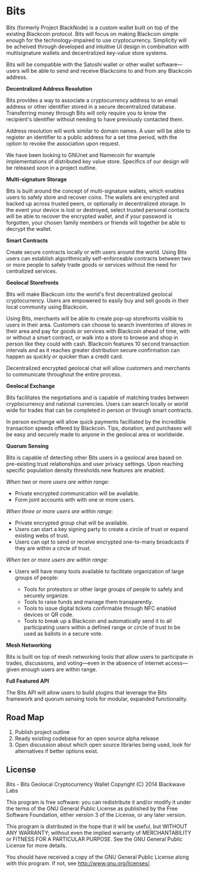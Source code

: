 Bits
====

Bits (formerly Project BlackNode) is a custom wallet built on top of the existing Blackcoin protocol. Bits will focus on making Blackcoin simple enough for the technology-impaired to use cryptocurrency. Simplicity will be acheived through developed and intuitive UI design in combination with multisignature wallets and decentralized key-value store systems. 

Bits will be compatible with the Satoshi wallet or other wallet software—users will be able to send and receive Blackcoins to and from any Blackcoin address.

**Decentralized Address Resolution**

Bits provides a way to associate a cryptocurrency address to an email address or other identifier stored in a secure decentralized database. Transferring money through Bits will only require you to know the recipient's identifier without needing to have previously contacted them.

Address resolution will work similar to domain names. A user will be able to register an identifier to a public address for a set time period, with the option to revoke the association upon request.

We have been looking to GNUnet and Namecoin for example implementations of distributed key value store. Specifics of our design will be released soon in a project outline.

**Multi-signature Storage**

Bits is built around the concept of multi-signature wallets, which enables users to safely store and recover coins. The wallets are encrypted and backed up across trusted peers, or optionally in decentralized storage. In the event your device is lost or destroyed, select trusted personal contacts will be able to recover the encrypted wallet, and if your password is forgotten, your chosen family members or friends will together be able to decrypt the wallet.

**Smart Contracts**

Create secure contracts locally or with users around the world. Using Bits users can establish algorithmically self-enforceable contracts between two or more people to safely trade goods or services without the need for centralized services.

**Geolocal Storefronts**

Bits will make Blackcoin into the world's first decentralized geolocal cryptocurrency. Users are empowered to easily buy and sell goods in their local community using Blackcoin.

Using Bits, merchants will be able to create pop-up storefronts visible to users in their area. Customers can choose to search inventories of stores in their area and pay for goods or services with Blackcoin ahead of time, with or without a smart contract, or walk into a store to browse and shop in person like they could with cash. Blackcoin features 10 second transaction intervals and as it reaches greater distribution secure confirmation can happen as quickly or quicker than a credit card.

Decentralized encrypted geolocal chat will allow customers and merchants to communicate throughout the entire process.

**Geolocal Exchange**

Bits facilitates the negotiations and is capable of matching trades between cryptocurrency and national currencies. Users can search locally or world wide for trades that can be completed in person or through smart contracts.

In person exchange will allow quick payments facilliated by the incredible transaction speeds offered by Blackcoin. Tips, donation, and purchases will be easy and securely made to anyone in the geolocal area or worldwide.

**Quorum Sensing**

Bits is capable of detecting other Bits users in a geolocal area based on pre-existing trust relationships and user privacy settings. Upon reaching specific population density thresholds new features are enabled.

*When two or more users are within range:*

* Private encrypted communication will be available.
* Form joint accounts with with one or more users.

*When three or more users are within range:*

* Private encrypted group chat will be available.
* Users can start a key signing party to create a circle of trust or expand existing webs of trust.
* Users can opt to send or receive encrypted one-to-many broadcasts if they are within a circle of trust.

*When ten or more users are within range:*

* Users will have many tools available to facilitate organization of large groups of people:

  * Tools for protestors or other large groups of people to safely and securely organize.
  * Tools to raise funds and manage them transparently.
  * Tools to issue digital tickets confirmable through NFC enabled devices or QR code.
  * Tools to break up a Blackcoin and automatically send it to all participating users within a defined range or circle of trust to be used as ballots in a secure vote.

**Mesh Networking**

Bits is built on top of mesh networking tools that allow users to participate in trades, discussions, and voting—even in the absence of internet access—given enough users are within range.

**Full Featured API**

The Bits API will allow users to build plugins that leverage the Bits framework and quorum sensing tools for modular, expanded functionality.

Road Map
--------

1. Publish project outline
2. Ready existing codebase for an open source alpha release
3. Open discussion about which open source libraries being used, look for alternatives if better options exist.

License
--------

Bits - Bits Geolocal Cryptocurrency Wallet
Copyright (C) 2014 Blackwave Labs

This program is free software: you can redistribute it and/or modify
it under the terms of the GNU General Public License as published by
the Free Software Foundation, either version 3 of the License, or
any later version.

This program is distributed in the hope that it will be useful,
but WITHOUT ANY WARRANTY; without even the implied warranty of
MERCHANTABILITY or FITNESS FOR A PARTICULAR PURPOSE.  See the
GNU General Public License for more details.

You should have received a copy of the GNU General Public License
along with this program.  If not, see <http://www.gnu.org/licenses/>.
